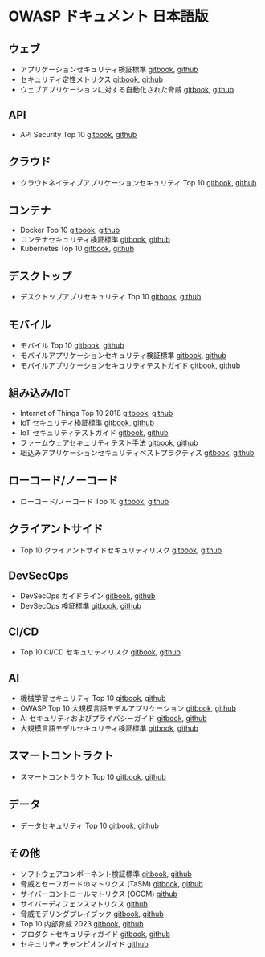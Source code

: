 # OWASP ドキュメント 日本語版

## ウェブ

* アプリケーションセキュリティ検証標準 [gitbook](https://coky-t.gitbook.io/owasp-asvs-ja/), [github](https://github.com/coky-t/owasp-asvs-ja/)
* セキュリティ定性メトリクス [gitbook](https://coky-t.gitbook.io/owasp-sqm-ja/), [github](https://github.com/coky-t/owasp-sqm-ja/)
* ウェブアプリケーションに対する自動化された脅威 [gitbook](https://coky-t.gitbook.io/owasp-automated-threats-to-web-applications-ja/), [github](https://github.com/coky-t/owasp-automated-threats-to-web-applications-ja/)

## API

* API Security Top 10 [gitbook](https://coky-t.gitbook.io/owasp-api-security-ja/), [github](https://github.com/coky-t/owasp-api-security-ja/)

## クラウド

* クラウドネイティブアプリケーションセキュリティ Top 10 [gitbook](https://coky-t.gitbook.io/owasp-cloud-native-application-security-top-10-ja/), [github](https://github.com/coky-t/owasp-cloud-native-application-security-top-10-ja/)

## コンテナ

* Docker Top 10 [gitbook](https://coky-t.gitbook.io/owasp-docker-security-ja/), [github](https://github.com/coky-t/owasp-docker-security-ja/)
* コンテナセキュリティ検証標準 [gitbook](https://coky-t.gitbook.io/owasp-csvs-ja/), [github](https://github.com/coky-t/owasp-csvs-ja/)
* Kubernetes Top 10 [gitbook](https://coky-t.gitbook.io/owasp-kubernetes-top-ten-ja/), [github](https://github.com/coky-t/owasp-kubernetes-top-ten-ja/)

## デスクトップ

* デスクトップアプリセキュリティ Top 10 [gitbook](https://coky-t.gitbook.io/owasp-desktop-app-security-top-10-ja/), [github](https://github.com/coky-t/owasp-desktop-app-security-top-10-ja/)

## モバイル

* モバイル Top 10 [gitbook](https://coky-t.gitbook.io/owasp-mobile-top10-ja/), [github](https://github.com/coky-t/owasp-mobile-top10-ja/)
* モバイルアプリケーションセキュリティ検証標準 [gitbook](https://coky-t.gitbook.io/owasp-masvs-ja/), [github](https://github.com/coky-t/owasp-masvs-ja/)
* モバイルアプリケーションセキュリティテストガイド [gitbook](https://coky-t.gitbook.io/owasp-mastg-ja/), [github](https://github.com/coky-t/owasp-mastg-ja/)

## 組み込み/IoT

* Internet of Things Top 10 2018 [gitbook](https://coky-t.gitbook.io/owasp-iot-top10-2018-ja/), [github](https://github.com/coky-t/owasp-iot-top10-2018-ja/)
* IoT セキュリティ検証標準 [gitbook](https://coky-t.gitbook.io/owasp-isvs-ja/), [github](https://github.com/coky-t/owasp-isvs-ja/)
* IoT セキュリティテストガイド [gitbook](https://coky-t.gitbook.io/owasp-istg-ja/), [github](https://github.com/coky-t/owasp-istg-ja/)
* ファームウェアセキュリティテスト手法 [gitbook](https://coky-t.gitbook.io/owasp-fstm-ja/), [github](https://github.com/coky-t/owasp-fstm-ja/)
* 組込みアプリケーションセキュリティベストプラクティス [gitbook](https://coky-t.gitbook.io/embeddedappsec-ja/), [github](https://github.com/coky-t/embeddedappsec-ja/)

## ローコード/ノーコード

* ローコード/ノーコード Top 10 [gitbook](https://coky-t.gitbook.io/owasp-top-10-low-code-no-code-security-risks-ja/), [github](https://github.com/coky-t/owasp-top-10-low-code-no-code-security-risks-ja/)

## クライアントサイド

* Top 10 クライアントサイドセキュリティリスク [gitbook](https://coky-t.gitbook.io/owasp-top-10-client-side-security-risks-ja/), [github](https://github.com/coky-t/owasp-top-10-client-side-security-risks-ja/)

## DevSecOps

* DevSecOps ガイドライン [gitbook](https://coky-t.gitbook.io/owasp-devsecops-guideline-ja/), [github](https://github.com/coky-t/owasp-devsecops-guideline-ja/)
* DevSecOps 検証標準 [gitbook](https://coky-t.gitbook.io/owasp-devsecops-verification-standard-ja/), [github](https://github.com/coky-t/owasp-devsecops-verification-standard-ja/)

## CI/CD

* Top 10 CI/CD セキュリティリスク [gitbook](https://coky-t.gitbook.io/owasp-top-10-ci-cd-security-risks-ja/), [github](https://github.com/coky-t/owasp-top-10-ci-cd-security-risks-ja/)

## AI

* 機械学習セキュリティ Top 10 [gitbook](https://coky-t.gitbook.io/owasp-machine-learning-security-top-10-ja/), [github](https://github.com/coky-t/owasp-machine-learning-security-top-10-ja/)
* OWASP Top 10 大規模言語モデルアプリケーション [gitbook](https://coky-t.gitbook.io/owasp-top-10-for-large-language-model-applications/), [github](https://github.com/coky-t/owasp-top-10-for-large-language-model-applications-ja/)
* AI セキュリティおよびプライバシーガイド [gitbook](https://coky-t.gitbook.io/owasp-ai-security-and-privacy-guide-ja/), [github](https://github.com/coky-t/owasp-ai-security-and-privacy-guide-ja/)
* 大規模言語モデルセキュリティ検証標準 [gitbook](https://coky-t.gitbook.io/owasp-llm-verification-standard-ja/), [github](https://github.com/coky-t/owasp-llm-verification-standard-ja/)

## スマートコントラクト

* スマートコントラクト Top 10 [gitbook](https://coky-t.gitbook.io/owasp-smart-contract-top-10-ja/), [github](https://github.com/coky-t/owasp-smart-contract-top-10-ja/)

## データ

* データセキュリティ Top 10 [gitbook](https://coky-t.gitbook.io/owasp-data-security-top-10-ja/), [github](https://github.com/coky-t/owasp-data-security-top-10-ja/)

## その他

* ソフトウェアコンポーネント検証標準 [gitbook](https://coky-t.gitbook.io/owasp-scvs-ja/), [github](https://github.com/coky-t/owasp-scvs-ja/)
* 脅威とセーフガードのマトリクス (TaSM) [gitbook](https://coky-t.gitbook.io/owasp-threat-and-safeguard-matrix-ja/), [github](https://github.com/coky-t/owasp-threat-and-safeguard-matrix-ja/)
* サイバーコントロールマトリクス (OCCM) [github](https://github.com/coky-t/owasp-cyber-controls-matrix-ja/)
* サイバーディフェンスマトリクス [github](https://github.com/coky-t/owasp-cyber-defense-matrix-ja/)
* 脅威モデリングプレイブック [gitbook](https://coky-t.gitbook.io/owasp-threat-modeling-playbook-ja/), [github](https://github.com/coky-t/owasp-threat-modeling-playbook-ja/)
* Top 10 内部脅威 2023 [gitbook](https://coky-t.gitbook.io/owasp-top-10-insider-threats-ja/), [github](https://github.com/coky-t/owasp-top-10-insider-threats-ja/)
* プロダクトセキュリティガイド [gitbook](https://coky-t.gitbook.io/owasp-product-security-guide-ja/), [github](https://github.com/coky-t/owasp-product-security-guide-ja/)
* セキュリティチャンピオンガイド [github](https://github.com/coky-t/owasp-security-champions-guidebook-ja/)
